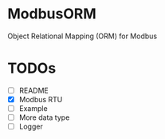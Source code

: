 # ModbusORM
Object Relational Mapping (ORM) for Modbus

# TODOs
- [ ] README
- [x] Modbus RTU 
- [ ] Example
- [ ] More data type
- [ ] Logger